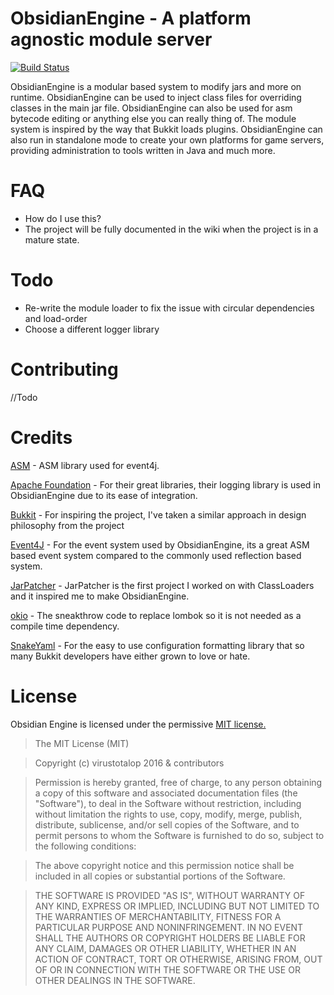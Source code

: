 # ObsidianEngine - A platform agnostic module server

[![Build Status](https://travis-ci.org/ClubObsidian/ObsidianEngine.svg?branch=master)](https://travis-ci.org/ClubObsidian/ObsidianEngine)

ObsidianEngine is a modular based system to modify jars and more on runtime. ObsidianEngine can be used to inject class files for overriding classes in the main jar file. ObsidianEngine can also be used for asm bytecode editing or anything else you can really thing of. The module system is inspired by the way that Bukkit loads plugins. ObsidianEngine can also run in standalone mode to create your own platforms for game servers, providing administration to tools written in Java and much more.

# FAQ
* How do I use this?
 * The project will be fully documented in the wiki when the project is in a mature state.
 
 # Todo
 * Re-write the module loader to fix the issue with circular dependencies and load-order
 * Choose a different logger library

# Contributing
//Todo

# Credits
[ASM](http://forge.ow2.org/projects/asm/) - ASM library used for event4j.

[Apache Foundation](https://www.apache.org/) - For their great libraries, their logging library is used in ObsidianEngine due to its ease of integration.

[Bukkit](https://github.com/Bukkit/Bukkit) - For inspiring the project, I've taken a similar approach in design philosophy from the project

[Event4J](https://github.com/Techcable/Event4J) - For the event system used by ObsidianEngine, its a great ASM based event system compared to the commonly used reflection based system.

[JarPatcher](http://github.com/virustotalop/JarPatcher) - JarPatcher is the first project I worked on with ClassLoaders and it inspired me to make ObsidianEngine.

[okio](https://github.com/square/okio) - The sneakthrow code to replace lombok so it is not needed as a compile time dependency.

[SnakeYaml](https://bitbucket.org/asomov/snakeyaml) - For the easy to use configuration formatting library that so many Bukkit developers have either grown to love or hate. 

# License
Obsidian Engine is licensed under the permissive [MIT license.](LICENSE)

>The MIT License (MIT)

>Copyright (c) virustotalop 2016 & contributors

>Permission is hereby granted, free of charge, to any person obtaining a copy
>of this software and associated documentation files (the "Software"), to deal
>in the Software without restriction, including without limitation the rights
>to use, copy, modify, merge, publish, distribute, sublicense, and/or sell
>copies of the Software, and to permit persons to whom the Software is
>furnished to do so, subject to the following conditions:

>The above copyright notice and this permission notice shall be included in all
>copies or substantial portions of the Software.

>THE SOFTWARE IS PROVIDED "AS IS", WITHOUT WARRANTY OF ANY KIND, EXPRESS OR
>IMPLIED, INCLUDING BUT NOT LIMITED TO THE WARRANTIES OF MERCHANTABILITY,
 >FITNESS FOR A PARTICULAR PURPOSE AND NONINFRINGEMENT. IN NO EVENT SHALL THE
>AUTHORS OR COPYRIGHT HOLDERS BE LIABLE FOR ANY CLAIM, DAMAGES OR OTHER
>LIABILITY, WHETHER IN AN ACTION OF CONTRACT, TORT OR OTHERWISE, ARISING FROM,
>OUT OF OR IN CONNECTION WITH THE SOFTWARE OR THE USE OR OTHER DEALINGS IN THE
>SOFTWARE.
